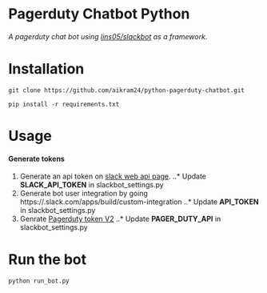 # Pagerduty Chatbot Python
###### A pagerduty chat bot using [lins05/slackbot](https://github.com/lins05/slackbot) as a framework.

# Installation
```git clone https://github.com/aikram24/python-pagerduty-chatbot.git```

```pip install -r requirements.txt```

# Usage
#### Generate tokens
1. Generate an api token on [slack web api page](https://api.slack.com/web).
..* Update **SLACK_API_TOKEN** in slackbot_settings.py
2. Generate bot user integration by going https://**<domain name>**.slack.com/apps/build/custom-integration
..* Update **API_TOKEN** in slackbot_settings.py
3. Genrate [Pagerduty token V2](https://support.pagerduty.com/hc/en-us/articles/202829310-Generating-an-API-Key)
..* Update **PAGER_DUTY_API** in slackbot_settings.py

# Run the bot
```python run_bot.py ```
